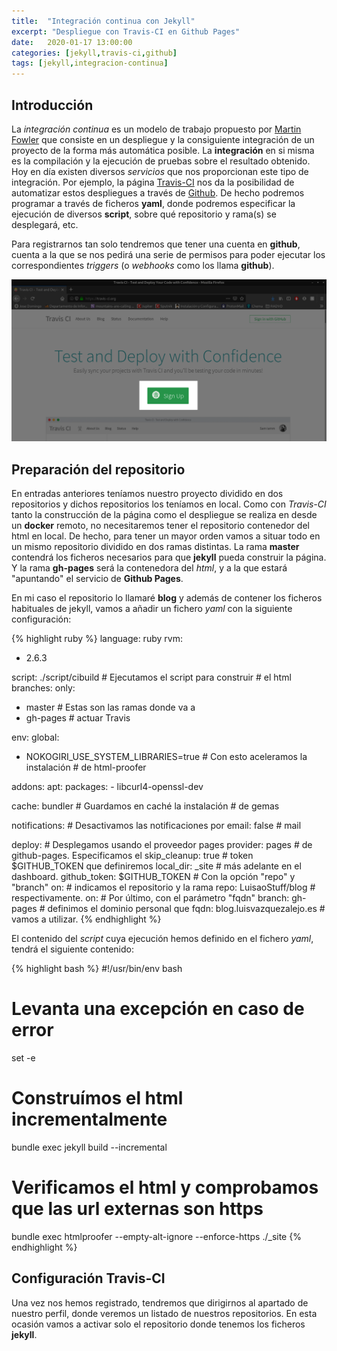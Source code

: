 ```yaml
---
title:  "Integración continua con Jekyll"
excerpt: "Despliegue con Travis-CI en Github Pages"
date:   2020-01-17 13:00:00
categories: [jekyll,travis-ci,github]
tags: [jekyll,integracion-continua]
---
```


## Introducción

La _integración continua_ es un modelo de trabajo propuesto por [Martin Fowler](https://es.wikipedia.org/wiki/Martin_Fowler) que consiste en un despliegue y la consiguiente integración de un proyecto de la forma más automática posible. La **integración** en si misma es la compilación y la ejecución de pruebas sobre el resultado obtenido.
Hoy en día existen diversos _servicios_ que nos proporcionan este tipo de integración. Por ejemplo, la página [Travis-CI](https://travis-ci.org) nos da la posibilidad de automatizar estos despliegues a través de [Github](https://github.com/). De hecho podremos programar a través de ficheros **yaml**, donde podremos especificar la ejecución de diversos **script**, sobre qué repositorio y rama(s) se desplegará, etc.

Para registrarnos tan solo tendremos que tener una cuenta en **github**, cuenta a la que se nos pedirá una serie de permisos para poder ejecutar los correspondientes _triggers_ (o _webhooks_ como los llama **github**).

<a href="/images/sign-up-travis.png"><img src="/images/sign-up-travis.png" /></a>


## Preparación del repositorio

En entradas anteriores teníamos nuestro proyecto dividido en dos repositorios y dichos repositorios los teníamos en local. Como con *Travis-CI* tanto la construcción de la página como el despliegue se realiza en desde un **docker** remoto, no necesitaremos tener el repositorio contenedor del html en local. De hecho, para tener un mayor orden vamos a situar todo en un mismo repositorio dividido en dos ramas distintas.
La rama **master** contendrá los ficheros necesarios para que **jekyll** pueda construir la página. Y la rama **gh-pages** será la contenedora del *html*, y a la que estará "apuntando" el servicio de **Github Pages**.

En mi caso el repositorio lo llamaré **blog** y además de contener los ficheros habituales de jekyll, vamos a añadir un fichero *yaml* con la siguiente configuración:

{% highlight ruby %}
language: ruby
rvm:
  - 2.6.3

script: ./script/cibuild		# Ejecutamos el script para construir
					# el html
branches:
  only:
  - master				# Estas son las ramas donde va a
  - gh-pages				# actuar Travis

env:
  global:
  - NOKOGIRI_USE_SYSTEM_LIBRARIES=true	# Con esto aceleramos la instalación 
					# de html-proofer

addons:
  apt:
    packages:
    - libcurl4-openssl-dev

cache: bundler 				# Guardamos en caché la instalación
					# de gemas

notifications:				# Desactivamos las notificaciones por
  email: false				# mail

deploy:					# Desplegamos usando el proveedor pages
  provider: pages			# de github-pages. Especificamos el
  skip_cleanup: true			# token $GITHUB_TOKEN que definiremos
  local_dir: _site			# más adelante en el dashboard.
  github_token: $GITHUB_TOKEN		# Con la opción "repo" y "branch"
  on:					# indicamos el repositorio y la rama
    repo: LuisaoStuff/blog		# respectivamente.
    on:					# Por último, con el parámetro "fqdn"
      branch: gh-pages			# definimos el dominio personal que
  fqdn: blog.luisvazquezalejo.es	# vamos a utilizar.
{% endhighlight %}

El contenido del *script* cuya ejecución hemos definido en el fichero *yaml*, tendrá el siguiente contenido:

{% highlight bash %}
#!/usr/bin/env bash
# Levanta una excepción en caso de error
set -e

# Construímos el html incrementalmente
bundle exec jekyll build --incremental

# Verificamos el html y comprobamos que las url externas son https
bundle exec htmlproofer --empty-alt-ignore --enforce-https ./_site
{% endhighlight %}

## Configuración Travis-CI

Una vez nos hemos registrado, tendremos que dirigirnos al apartado de nuestro perfil, donde veremos un listado de nuestros repositorios. En esta ocasión vamos a activar solo el repositorio donde tenemos los ficheros **jekyll**.
